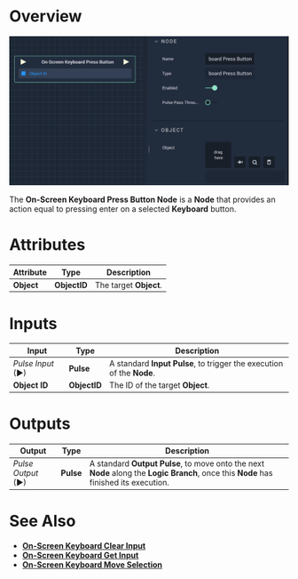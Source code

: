 # Overview

![The On-Screen Keyboard Press Button Node.](../../../.gitbook/assets/onscreenkeyboardpressbutton.png)

The **On-Screen Keyboard Press Button Node** is a **Node** that provides an action equal to pressing enter on a selected **Keyboard** button.

# Attributes

|Attribute|Type|Description|
|---|---|---|
|**Object**|**ObjectID**|The target **Object**.|

# Inputs

|Input|Type|Description|
|---|---|---|
|*Pulse Input* (►)|**Pulse**|A standard **Input Pulse**, to trigger the execution of the **Node**.|
|**Object ID**|**ObjectID**|The ID of the target **Object**.|

# Outputs

|Output|Type|Description|
|---|---|---|
|*Pulse Output* (►)|**Pulse**|A standard **Output Pulse**, to move onto the next **Node** along the **Logic Branch**, once this **Node** has finished its execution.|

# See Also

* [**On-Screen Keyboard Clear Input**](onscreenkeyboardclearinput.md)
* [**On-Screen Keyboard Get Input**](onscreenkeyboardgetinput.md)
* [**On-Screen Keyboard Move Selection**](onscreenkeyboardmoveselection.md)

